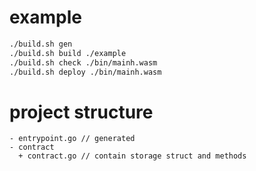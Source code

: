 # example
```sh
./build.sh gen
./build.sh build ./example
./build.sh check ./bin/mainh.wasm
./build.sh deploy ./bin/mainh.wasm
```

# project structure
```
- entrypoint.go // generated
- contract
  + contract.go // contain storage struct and methods
```